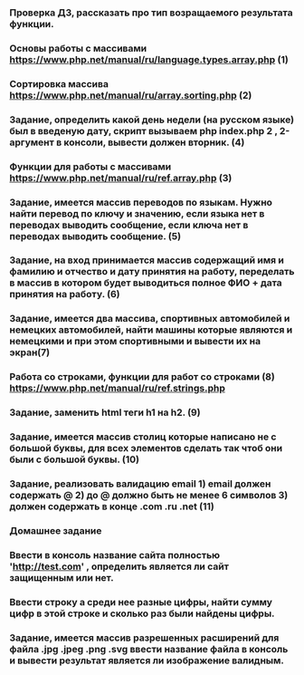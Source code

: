 ### Проверка ДЗ, рассказать про тип возращаемого результата функции.
### Основы работы с массивами https://www.php.net/manual/ru/language.types.array.php (1)
### Сортировка массива https://www.php.net/manual/ru/array.sorting.php (2)
### Задание, определить какой день недели (на русском языке) был в введеную дату, скрипт вызываем php index.php 2 , 2-аргумент в консоли, вывести должен вторник. (4)
### Функции для работы с массивами https://www.php.net/manual/ru/ref.array.php (3)
### Задание, имеется массив переводов по языкам. Нужно найти перевод по ключу и значению, если языка нет в переводах выводить сообщение, если ключа нет в переводах выводить сообщение. (5)
### Задание, на вход принимается массив содержащий имя и фамилию и отчество и дату принятия на работу, переделать в массив в котором будет выводиться полное ФИО + дата принятия на работу. (6)
### Задание, имеется два массива, спортивных автомобилей и немецких автомобилей, найти машины которые являются и немецкими и при этом спортивными и вывести их на экран(7)

### Работа со строками, функции для работ со строками (8) https://www.php.net/manual/ru/ref.strings.php
### Задание, заменить html теги h1 на h2. (9)
### Задание, имеется массив столиц которые написано не с большой буквы, для всех элементов сделать так чтоб они были с большой буквы. (10)
### Задание, реализовать валидацию email 1) email должен содержать @ 2) до @ должно быть не менее 6 символов 3) должен содержать в конце .com .ru .net (11)

### Домашнее задание
### Ввести в консоль название сайта полностью 'http://test.com' , определить является ли сайт защищенным или нет.
### Ввести строку а среди нее разные цифры, найти сумму цифр в этой строке и сколько раз были найдены цифры.
### Задание, имеется массив разрешенных расширений для файла .jpg .jpeg .png .svg ввести название файла в консоль и вывести результат является ли изображение валидным.

